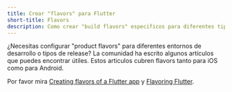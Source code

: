 ```yaml
---
title: Crear "flavors" para Flutter
short-title: Flavors
description: Como crear "build flavors" especificos para diferentes tipos de entornos de desarrollo.
---
```


¿Necesitas configurar "product flavors" para diferentes entornos 
de desarrollo o tipos de release?
La comunidad ha escrito algunos artículos que puedes encontrar útiles.
Estos articulos cubren flavors tanto para iOS como para Android.

Por favor mira
[Creating flavors of a Flutter app](https://cogitas.net/creating-flavors-of-a-flutter-app/)
y
[Flavoring Flutter](https://medium.com/@salvatoregiordanoo/flavoring-flutter-392aaa875f36).
